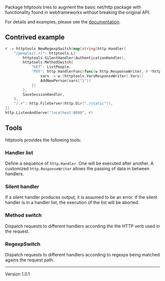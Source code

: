 Package httptools tries to augment the basic net/http package with
functionality found in webframeworks without breaking the original API.

For details and examples, please see the [documentation](http://godoc.org/github.com/surma/httptools).

## Contrived example

```Go
r := httptools.NewRegexpSwitch(map[string]http.Handler{
	"/people/(.+)": httptools.L{
		httptools.SilentHandler(AuthenticationHandler),
		httptools.MethodSwitch{
			"GET": ListPeople,
			"PUT": http.HandlerFunc(func(w http.ResponseWriter, r *http.Request) {
				vars := w.(httptools.VarsResponseWriter).Vars()
				AddNewPerson(vars["1"])
			})
		},
		SaveSessionHandler,
	},
	"/.+": http.FileServer(http.Dir("./static")),
})
http.ListenAndServe("localhost:8080", r)
```

## Tools
httptools provides the following tools:
### Handler list
Define a sequence of `http.Handler`. One will be executed after another. A
customized `http.ResponseWriter` allows the passing of data in between handlers.
### Silent handler
If a silent handler produces output, it is assumed to be an error. If the
silent handler is in a handler list, the execution of the list will be aborted.
### Method switch
Dispatch requests to different handlers according the the HTTP verb used
in the request.
### RegexpSwitch
Dispatch requests to different handlers according to regexps being matched
agains the request path.


---
Version 1.0.1
